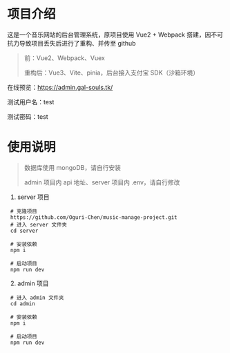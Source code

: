 # 项目介绍

这是一个音乐网站的后台管理系统，原项目使用 Vue2 + Webpack 搭建，因不可抗力导致项目丢失后进行了重构、并传至 github

> 前：Vue2、Webpack、Vuex
>
> 重构后：Vue3、Vite、pinia，后台接入支付宝 SDK（沙箱环境）

在线预览：https://admin.gal-souls.tk/

测试用户名：test

测试密码：test

# 使用说明

> 数据库使用 mongoDB，请自行安装
>
> admin 项目内 api 地址、server 项目内 .env，请自行修改

1. server 项目

```shell
 # 克隆项目
 https://github.com/Oguri-Chen/music-manage-project.git
 # 进入 server 文件夹
 cd server
 
 # 安装依赖
 npm i
 
 # 启动项目
 npm run dev
```

2. admin 项目

```shell
 # 进入 admin 文件夹
 cd admin
 
 # 安装依赖
 npm i
 
 # 启动项目
 npm run dev
```

   
